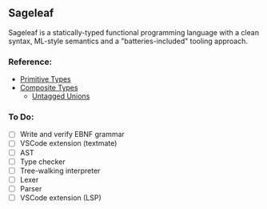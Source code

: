 ## Sageleaf

Sageleaf is a statically-typed functional programming language with a clean syntax, ML-style semantics and a "batteries-included" tooling approach.

### Reference:
- [Primitive Types](docs/primitive-types.md)
- [Composite Types](docs/composite-types.md)
    - [Untagged Unions](docs/untagged-unions.md)

### To Do:

- [ ] Write and verify EBNF grammar
- [ ] VSCode extension (textmate)
- [ ] AST
- [ ] Type checker
- [ ] Tree-walking interpreter
- [ ] Lexer
- [ ] Parser
- [ ] VSCode extension (LSP)
